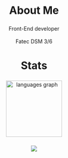 <h1 align="center">About Me</h1>

###

<p align="center">Front-End developer<br><br>Fatec DSM 3/6</p>

###

<h1 align="center">Stats</h1>

###

<div align="center">
  <img src="https://github-readme-stats.vercel.app/api/top-langs?username=GustavoSilvadeCarvalho&locale=en&hide_title=false&layout=compact&card_width=320&langs_count=4&theme=dark&hide_border=true&order=2" height="150" alt="languages graph"  />
</div>

###

<div align="center">
  <img height=""   src="https://i.giphy.com/media/v1.Y2lkPTc5MGI3NjExbWhrY3JieHhvOHkyYjJqNnl6ODRtNjhxM2czdjVuM29qaGpsbHJhNiZlcD12MV9pbnRlcm5hbF9naWZfYnlfaWQmY3Q9Zw/LXxWO0pgGEma8W40A9/giphy.gif"  />
</div>

###
